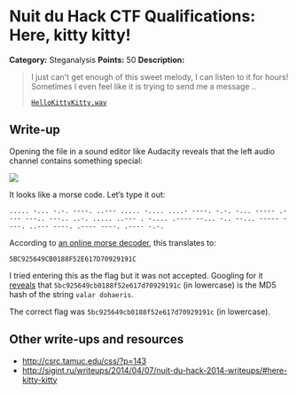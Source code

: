 # Nuit du Hack CTF Qualifications: Here, kitty kitty!

**Category:** Steganalysis
**Points:** 50
**Description:**

> I just can't get enough of this sweet melody, I can listen to it for hours! Sometimes I even feel like it is trying to send me a message ..
>
> [`HelloKittyKitty.wav`](HelloKittyKitty.wav)

## Write-up

Opening the file in a sound editor like Audacity reveals that the left audio channel contains something special:

![](screenshot.png)

It looks like a morse code. Let’s type it out:

```
..... -... -.-. ----. ..--- ..... -.... ....- ----. -.-. -... ----- .---- ---.. ---.. ..-. ..... ..--- . -.... .---- --... -.. --... ----- ----. ..--- ----. .---- ----. .---- -.-.
```

According to [an online morse decoder](http://morsecode.scphillips.com/jtranslator.html), this translates to:

```
5BC925649CB0188F52E617D70929191C
```

I tried entering this as the flag but it was not accepted. Googling for it [reveals](http://md5.gromweb.com/?md5=5bc925649cb0188f52e617d70929191c) that `5bc925649cb0188f52e617d70929191c` (in lowercase) is the MD5 hash of the string `valar dohaeris`.

The correct flag was `5bc925649cb0188f52e617d70929191c` (in lowercase).

## Other write-ups and resources

* <http://csrc.tamuc.edu/css/?p=143>
* <http://sigint.ru/writeups/2014/04/07/nuit-du-hack-2014-writeups/#here-kitty-kitty>

